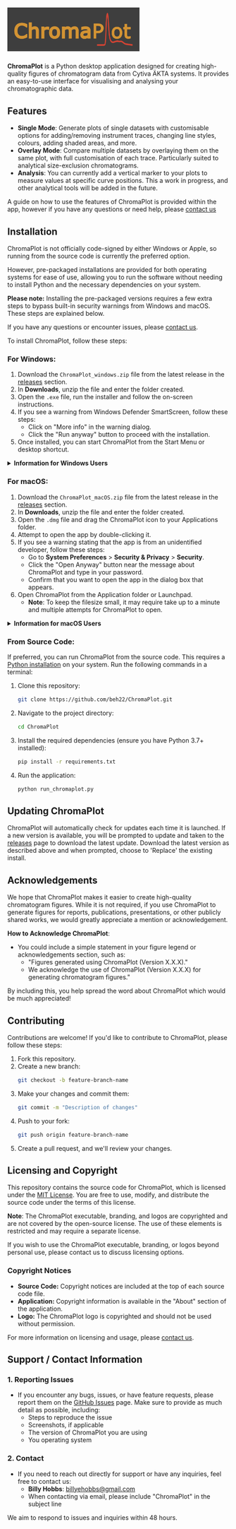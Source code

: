 # <img src="chromaplot/resources/cp_logo.png" alt="ChromaPlot logo" width="300" />

**ChromaPlot** is a Python desktop application designed for creating high-quality figures of chromatogram data from Cytiva ÄKTA systems. It provides an easy-to-use interface for visualising and analysing your chromatographic data.

## Features

- **Single Mode**: Generate plots of single datasets with customisable options for adding/removing instrument traces, changing line styles, colours, adding shaded areas, and more.
- **Overlay Mode**: Compare multiple datasets by overlaying them on the same plot, with full customisation of each trace. Particularly suited to analytical size-exclusion chromatograms.
- **Analysis**: You can currently add a vertical marker to your plots to measure values at specific curve positions. This a work in progress, and other analytical tools will be added in the future.

A guide on how to use the features of ChromaPlot is provided within the app, however if you have any questions or need help, please [contact us](#support--contact-information)

## Installation

ChromaPlot is not officially code-signed by either Windows or Apple, so running from the source code is currently the preferred option.

However, pre-packaged installations are provided for both operating systems for ease of use, allowing you to run the software without needing to install Python and the necessary dependencies on your system.

**Please note:** Installing the pre-packaged versions requires a few extra steps to bypass built-in security warnings from Windows and macOS. These steps are explained below.

If you have any questions or encounter issues, please [contact us](#support--contact-information).

To install ChromaPlot, follow these steps:

### For Windows:

1. Download the `ChromaPlot_windows.zip` file from the latest release in the [releases](https://github.com/beh22/ChromaPlot/releases) section.
2. In **Downloads**, unzip the file and enter the folder created.
3. Open the `.exe` file, run the installer and follow the on-screen instructions.
4. If you see a warning from Windows Defender SmartScreen, follow these steps:
   - Click on "More info" in the warning dialog.
   - Click the "Run anyway" button to proceed with the installation.
5. Once installed, you can start ChromaPlot from the Start Menu or desktop shortcut.

<details>
   <summary><b>Information for Windows Users</b></summary>

Because ChromaPlot is not signed with a code-signing certificate from a trusted Certificate Authority, you may encounter a Windows Defender SmartScreen warning when you try to run the application.

**Disclaimer**: We have taken steps to ensure that ChromaPlot is safe and secure. The app is not signed with a code-signing certificate, but you can inspect the source code in this repository or run it directly from the source if you prefer.

**Why This Happens**: Windows Defender SmartScreen warns users when apps from unknown publishers are run. Code-signing certificates bypass this warning but obtaining one can be costly for open-source projects like ChromaPlot.

</details>

### For macOS:

1. Download the `ChromaPlot_macOS.zip` file from the latest release in the [releases](https://github.com/beh22/ChromaPlot/releases) section.
2. In **Downloads**, unzip the file and enter the folder created.
3. Open the `.dmg` file and drag the ChromaPlot icon to your Applications folder.
4. Attempt to open the app by double-clicking it.
5. If you see a warning stating that the app is from an unidentified developer, follow these steps:
   - Go to **System Preferences** > **Security & Privacy** > **Security**.
   - Click the "Open Anyway" button near the message about ChromaPlot and type in your password.
   - Confirm that you want to open the app in the dialog box that appears.
6. Open ChromaPlot from the Application folder or Launchpad.
   - **Note**: To keep the filesize small, it may require take up to a minute and multiple attempts for ChromaPlot to open.

<details>
   <summary><b>Information for macOS Users</b></summary>

Since ChromaPlot is not signed with an Apple-issued certificate, you may encounter a warning when attempting to open the application. This is because Apple cannot verify that the app is from a trusted developer.

**Disclaimer**: We have taken steps to ensure that ChromaPlot is safe and secure, though it has not been officially notarized by Apple. You can review the source code in this repository or run the app from the source code.

**Why This Happens**: Apple's Gatekeeper security system prevents apps from unidentified developers from running by default. Notarizing an app requires a paid Apple Developer account, which is not feasible for all open-source projects.

</details>

### From Source Code:

If preferred, you can run ChromaPlot from the source code. This requires a [Python installation](https://www.python.org/downloads/) on your system. Run the following commands in a terminal:

1. Clone this repository:
   ```bash
   git clone https://github.com/beh22/ChromaPlot.git
   ```
2. Navigate to the project directory:
   ```bash
   cd ChromaPlot
   ```
3. Install the required dependencies (ensure you have Python 3.7+ installed):
   ```bash
   pip install -r requirements.txt
   ```
4. Run the application:
   ```bash
   python run_chromaplot.py
   ```

## Updating ChromaPlot

ChromaPlot will automatically check for updates each time it is launched. If a new version is available, you will be prompted to update and taken to the [releases](https://github.com/beh22/ChromaPlot/releases) page to download the latest update. Download the latest version as described above and when prompted, choose to 'Replace' the existing install.

## Acknowledgements

We hope that ChromaPlot makes it easier to create high-quality chromatogram figures. While it is not required, if you use ChromaPlot to generate figures for reports, publications, presentations, or other publicly shared works, we would greatly appreciate a mention or acknowledgement.

**How to Acknowledge ChromaPlot**:

- You could include a simple statement in your figure legend or acknowledgements section, such as:
  - "Figures generated using ChromaPlot (Version X.X.X)."
  - We acknowledge the use of ChromaPlot (Version X.X.X) for generating chromatogram figures."

By including this, you help spread the word about ChromaPlot which would be much appreciated!

## Contributing

Contributions are welcome! If you'd like to contribute to ChromaPlot, please follow these steps:

1. Fork this repository.
2. Create a new branch:
   ```bash
   git checkout -b feature-branch-name
   ```
3. Make your changes and commit them:
   ```bash
   git commit -m "Description of changes"
   ```
4. Push to your fork:
   ```bash
   git push origin feature-branch-name
   ```
5. Create a pull request, and we'll review your changes.

## Licensing and Copyright

This repository contains the source code for ChromaPlot, which is licensed under the [MIT License](LICENSE). You are free to use, modify, and distribute the source code under the terms of this license.

**Note**: The ChromaPlot executable, branding, and logos are copyrighted and are not covered by the open-source license. The use of these elements is restricted and may require a separate license.

If you wish to use the ChromaPlot executable, branding, or logos beyond personal use, please contact us to discuss licensing options.

### Copyright Notices

- **Source Code:** Copyright notices are included at the top of each source code file.
- **Application:** Copyright information is available in the "About" section of the application.
- **Logo:** The ChromaPlot logo is copyrighted and should not be used without permission.

For more information on licensing and usage, please [contact us](#support--contact-information).

## Support / Contact Information

### 1. **Reporting Issues**

- If you encounter any bugs, issues, or have feature requests, please report them on the [GitHub Issues](https://github.com/beh22/ChromaPlot/issues) page. Make sure to provide as much detail as possible, including:
  - Steps to reproduce the issue
  - Screenshots, if applicable
  - The version of ChromaPlot you are using
  - You operating system

### 2. **Contact**

- If you need to reach out directly for support or have any inquiries, feel free to contact us:
  - **Billy Hobbs**: [billyehobbs@gmail.com](mailto:billyehobbs@gmail.com)
  - When contacting via email, please include "ChromaPlot" in the subject line

We aim to respond to issues and inquiries within 48 hours.
